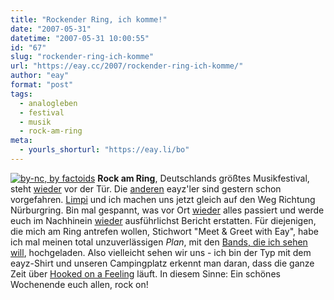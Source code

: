 ```yaml
---
title: "Rockender Ring, ich komme!"
date: "2007-05-31"
datetime: "2007-05-31 10:00:55"
id: "67"
slug: "rockender-ring-ich-komme"
url: "https://eay.cc/2007/rockender-ring-ich-komme/"
author: "eay"
format: "post"
tags:
  - analogleben
  - festival
  - musik
  - rock-am-ring
meta:
  - yourls_shorturl: "https://eay.li/bo"
---
```


[![](/uploads/2007/rarblogger.jpg "by-nc, by factoids")](http://www.flickr.com/photos/factoids/161084914/) **Rock am Ring**, Deutschlands größtes Musikfestival, steht [wieder](http://eay.cc/blog/2006/06/ich_wuensche_mi.shtml) vor der Tür. Die [anderen](http://eay.cc/artikel/writingforce/) eayz'ler sind gestern schon vorgefahren. [Limpi](http://spaetz.eayz.net/) und ich machen uns jetzt gleich auf den Weg Richtung Nürburgring. Bin mal gespannt, was vor Ort [wieder](http://eay.cc/blog/2006/06/das_war_rock_am.shtml) alles passiert und werde euch im Nachhinein [wieder](http://eay.cc/blog/2006/06/das_war_rock_am_1.shtml) ausführlichst Bericht erstatten. Für diejenigen, die mich am Ring antrefen wollen, Stichwort "Meet & Greet with Eay", habe ich mal meinen total unzuverlässigen _Plan_, mit den [Bands, die ich sehen will](//eay.cc/uploads/2007/rarspielplan.jpg), hochgeladen. Also vielleicht sehen wir uns - ich bin der Typ mit dem eayz-Shirt und unseren Campingplatz erkennt man daran, dass die ganze Zeit über [Hooked on a Feeling](//eay.cc/2007/der-fliegende-messias/) läuft. In diesem Sinne: Ein schönes Wochenende euch allen, rock on!
